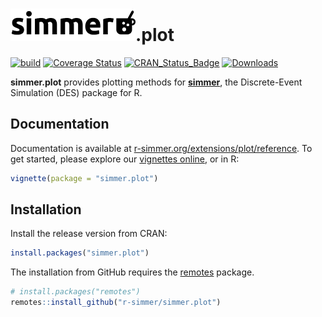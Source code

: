 # <img src="https://raw.githubusercontent.com/r-simmer/r-simmer.github.io/master/images/simmer-logo.png" alt="simmer" width="200" />.plot

<!-- badges: start -->
[![build](https://github.com/r-simmer/simmer.plot/actions/workflows/build.yml/badge.svg)](https://github.com/r-simmer/simmer.plot/actions/workflows/build.yml)
[![Coverage Status](https://app.codecov.io/gh/r-simmer/simmer.plot/branch/master/graph/badge.svg)](https://app.codecov.io/gh/r-simmer/simmer.plot)
[![CRAN\_Status\_Badge](https://www.r-pkg.org/badges/version/simmer.plot)](https://cran.r-project.org/package=simmer.plot)
[![Downloads](https://cranlogs.r-pkg.org/badges/simmer.plot)](https://cran.r-project.org/package=simmer.plot)
<!-- badges: end -->

**simmer.plot** provides plotting methods for [**simmer**](https://r-simmer.org), the Discrete-Event Simulation (DES) package for R.

## Documentation

Documentation is available at [r-simmer.org/extensions/plot/reference](https://r-simmer.org/extensions/plot/reference). To get started, please explore our [vignettes online](https://r-simmer.org/extensions/plot/articles/), or in R:

``` r
vignette(package = "simmer.plot")
```

## Installation

Install the release version from CRAN:

``` r
install.packages("simmer.plot")
```

The installation from GitHub requires the [remotes](https://cran.r-project.org/package=remotes) package.

``` r
# install.packages("remotes")
remotes::install_github("r-simmer/simmer.plot")
```
